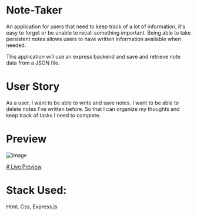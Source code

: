 # Note-Taker

An application for users that need to keep track of a lot of information, it's easy to forget or be unable to recall something important. Being able to take persistent notes allows users to have written information available when needed.

This application will use an express backend and save and retrieve note data from a JSON file.

# User Story

As a user, I want to be able to write and save notes.
I want to be able to delete notes I've written before.
So that I can organize my thoughts and keep track of tasks I need to complete.

# Preview

![image](https://user-images.githubusercontent.com/48987979/71690698-5b1d8c80-2d9d-11ea-8134-b4d15dc43e28.png)

[# Live Preview](http://localhost:3000/)

# Stack Used: 
Html, Css, Express.js

